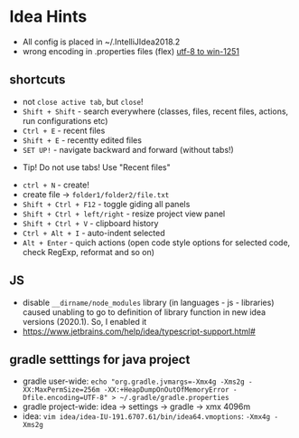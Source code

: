 # Idea Hints

- All config is placed in ~/.IntelliJIdea2018.2
- wrong encoding in .properties files (flex) [utf-8 to win-1251](resources/screenshots/Screenshot%20from%202019-06-05%2017-25-53.png)

## shortcuts
- not `close active tab`, but `close`!
- `Shift + Shift` - search everywhere (classes, files, recent files, actions, run configurations etc)
- `Ctrl + E` - recent files
- `Shift + E` - recentty edited files
- `SET UP!` - navigate backward and forward (without tabs!)
* Tip! Do not use tabs! Use "Recent files"
- `ctrl + N` - create!
- create file -> `folder1/folder2/file.txt`
- `Shift + Ctrl + F12` - toggle giding all panels
- `Shift + Ctrl + left/right` - resize project view panel
- `Shift + Ctrl + V` - clipboard history
- `Ctrl + Alt + I` - auto-indent selected
- `Alt + Enter` - quich actions (open code style options for selected code, check RegExp, reformat and so on)

## JS
- disable `__dirname/node_modules` library (in languages - js - libraries) caused unabling to go to definition of library function in new idea versions (2020.1). So, I enabled it
- https://www.jetbrains.com/help/idea/typescript-support.html#

## gradle setttings for java project
- gradle user-wide: `echo "org.gradle.jvmargs=-Xmx4g -Xms2g -XX:MaxPermSize=256m -XX:+HeapDumpOnOutOfMemoryError -Dfile.encoding=UTF-8" > ~/.gradle/gradle.properties`
- gradle project-wide: idea -> settings -> gradle -> xmx 4096m
- idea: `vim idea/idea-IU-191.6707.61/bin/idea64.vmoptions`: `-Xmx4g -Xms2g`
